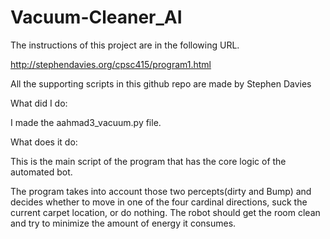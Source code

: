 # Vacuum-Cleaner_AI

The instructions of this project are in the following URL.

http://stephendavies.org/cpsc415/program1.html

All the supporting scripts in this github repo are made by Stephen Davies

What did I do:

I made the aahmad3_vacuum.py file.

What does it do:

This is the main script of the program that has the core logic of the automated bot.

The program takes into account those two percepts(dirty and Bump) and decides whether to move in one of the four cardinal directions, suck the current carpet location, or do nothing. The robot should get the room clean and try to minimize the amount of energy it consumes.
